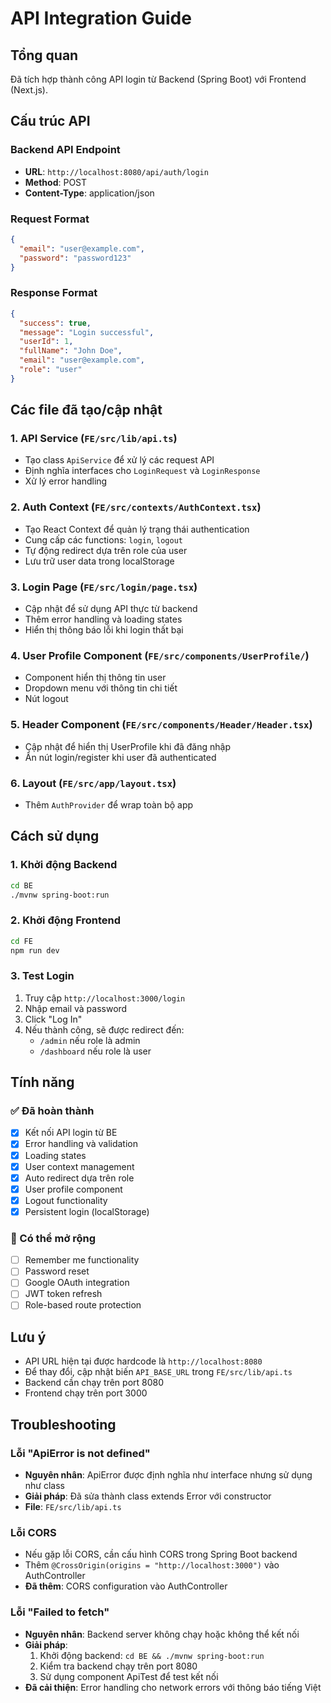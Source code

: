 # API Integration Guide

## Tổng quan
Đã tích hợp thành công API login từ Backend (Spring Boot) với Frontend (Next.js).

## Cấu trúc API

### Backend API Endpoint
- **URL**: `http://localhost:8080/api/auth/login`
- **Method**: POST
- **Content-Type**: application/json

### Request Format
```json
{
  "email": "user@example.com",
  "password": "password123"
}
```

### Response Format
```json
{
  "success": true,
  "message": "Login successful",
  "userId": 1,
  "fullName": "John Doe",
  "email": "user@example.com",
  "role": "user"
}
```

## Các file đã tạo/cập nhật

### 1. API Service (`FE/src/lib/api.ts`)
- Tạo class `ApiService` để xử lý các request API
- Định nghĩa interfaces cho `LoginRequest` và `LoginResponse`
- Xử lý error handling

### 2. Auth Context (`FE/src/contexts/AuthContext.tsx`)
- Tạo React Context để quản lý trạng thái authentication
- Cung cấp các functions: `login`, `logout`
- Tự động redirect dựa trên role của user
- Lưu trữ user data trong localStorage

### 3. Login Page (`FE/src/login/page.tsx`)
- Cập nhật để sử dụng API thực từ backend
- Thêm error handling và loading states
- Hiển thị thông báo lỗi khi login thất bại

### 4. User Profile Component (`FE/src/components/UserProfile/`)
- Component hiển thị thông tin user
- Dropdown menu với thông tin chi tiết
- Nút logout

### 5. Header Component (`FE/src/components/Header/Header.tsx`)
- Cập nhật để hiển thị UserProfile khi đã đăng nhập
- Ẩn nút login/register khi user đã authenticated

### 6. Layout (`FE/src/app/layout.tsx`)
- Thêm `AuthProvider` để wrap toàn bộ app

## Cách sử dụng

### 1. Khởi động Backend
```bash
cd BE
./mvnw spring-boot:run
```

### 2. Khởi động Frontend
```bash
cd FE
npm run dev
```

### 3. Test Login
1. Truy cập `http://localhost:3000/login`
2. Nhập email và password
3. Click "Log In"
4. Nếu thành công, sẽ được redirect đến:
   - `/admin` nếu role là admin
   - `/dashboard` nếu role là user

## Tính năng

### ✅ Đã hoàn thành
- [x] Kết nối API login từ BE
- [x] Error handling và validation
- [x] Loading states
- [x] User context management
- [x] Auto redirect dựa trên role
- [x] User profile component
- [x] Logout functionality
- [x] Persistent login (localStorage)

### 🔄 Có thể mở rộng
- [ ] Remember me functionality
- [ ] Password reset
- [ ] Google OAuth integration
- [ ] JWT token refresh
- [ ] Role-based route protection

## Lưu ý
- API URL hiện tại được hardcode là `http://localhost:8080`
- Để thay đổi, cập nhật biến `API_BASE_URL` trong `FE/src/lib/api.ts`
- Backend cần chạy trên port 8080
- Frontend chạy trên port 3000

## Troubleshooting

### Lỗi "ApiError is not defined"
- **Nguyên nhân**: ApiError được định nghĩa như interface nhưng sử dụng như class
- **Giải pháp**: Đã sửa thành class extends Error với constructor
- **File**: `FE/src/lib/api.ts`

### Lỗi CORS
- Nếu gặp lỗi CORS, cần cấu hình CORS trong Spring Boot backend
- Thêm `@CrossOrigin(origins = "http://localhost:3000")` vào AuthController
- **Đã thêm**: CORS configuration vào AuthController

### Lỗi "Failed to fetch"
- **Nguyên nhân**: Backend server không chạy hoặc không thể kết nối
- **Giải pháp**: 
  1. Khởi động backend: `cd BE && ./mvnw spring-boot:run`
  2. Kiểm tra backend chạy trên port 8080
  3. Sử dụng component ApiTest để test kết nối
- **Đã cải thiện**: Error handling cho network errors với thông báo tiếng Việt
